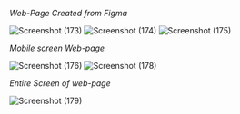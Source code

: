 *Web-Page Created from Figma*

![Screenshot (173)](https://github.com/Shubhz2508/Shades_of_web/assets/117626394/0e087eef-86eb-4ffa-acfc-72ae34156b2b)
![Screenshot (174)](https://github.com/Shubhz2508/Shades_of_web/assets/117626394/c364ba7a-b0e1-44dd-b575-19a4e64ae281)
![Screenshot (175)](https://github.com/Shubhz2508/Shades_of_web/assets/117626394/2a1ab6e3-ea7d-4fcd-addf-9981b0d52f9f)




*Mobile screen Web-page*




![Screenshot (176)](https://github.com/Shubhz2508/Shades_of_web/assets/117626394/1d952bc3-e9b0-47d7-b4e9-13dbf020a312)
![Screenshot (178)](https://github.com/Shubhz2508/Shades_of_web/assets/117626394/a05e751e-d767-4ad9-8c5f-f6c4a680a28a)



*Entire Screen of web-page*



![Screenshot (179)](https://github.com/Shubhz2508/Shades_of_web/assets/117626394/296d6803-a406-4c04-bdbd-11c3f9ea480b)
